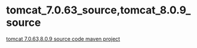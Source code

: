 # tomcat_7.0.63_source,tomcat_8.0.9_source
[tomcat 7.0.63,8.0.9 source code maven project](http://tomcat.apache.org/)
